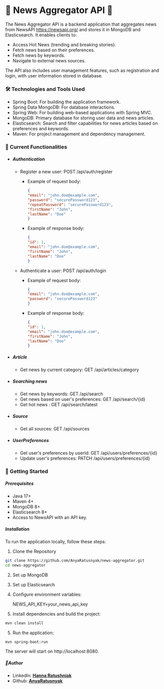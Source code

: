 
#  🌟 News Aggregator API 🌟
The News Aggregator API is a backend application that aggregates news from NewsAPI https://newsapi.org/ and stores it in MongoDB and Elasticsearch. It enables clients to:

- Access Hot News (trending and breaking stories).
- Fetch news based on their preferences.
- Fetch news by keywords.
- Navigate to external news sources.  

The API also includes user management features, such as registration and login, with user information stored in database.

### 🛠️ Technologies and Tools Used
- Spring Boot: For building the application framework.
- Spring Data MongoDB: For database interactions.
- Spring Web: For building web-based applications with Spring MVC.
- MongoDB: Primary database for storing user data and news articles.
- Elasticsearch: Search and filter capabilities for news articles based on preferences and keywords.
- Maven: For project management and dependency management.

### 🚀 Current Functionalities
- ##### Authentication
    - Register a new user: POST /api/auth/register
        - Example of request body:
          ```json
          {
          "email": "john.doe@example.com",
          "password": "securePassword123",
          "repeatPassword": "securePassword123",
          "firstName": "John",
          "lastName": "Doe"
          }
          ```
        - Example of response body:
          ```json
          {
          "id": 1,
          "email": "john.doe@example.com",
          "firstName": "John",
          "lastName": "Doe"
          }
          ```
    - Authenticate a user: POST /api/auth/login

        - Example of request body:
          ```json
          {
          "email": "john.doe@example.com",
          "password": "securePassword123"
          }
          ```
        - Example of response body:
          ```json
          {
          "id": 1,
          "email": "john.doe@example.com",
          "firstName": "John",
          "lastName": "Doe"
          }
          ```
- ##### Article
    - Get news by current category: GET /api/articles/category
  
- ##### Searching news
    - Get news by keywords: GET /api/search
    - Get news based on user's preferences: GET /api/search/{id}
    - Get hot news : GET /api/search/latest
    
- ##### Source
    - Get all sources: GET /api/sources
  
- ##### UserPreferences
    - Get user's preferences by userId: GET /api/users/preferences/{id}
    - Update user's preferences: PATCH /api/users/preferences/{id}
  
### 🌟 Getting Started
##### Prerequisites
- Java 17+
- Maven 4+
- MongoDB 8+
- Elasticsearch 8+
- Access to NewsAPI with an API key.
##### Installation
To run the application locally, follow these steps:

1. Clone the Repository
```bash
git clone https://github.com/AnyaRatusnyak/news-aggregator.git  
cd news-aggregator
```
2. Set up MongoDB
3. Set up Elasticsearch
3. Configure environment variables:

   NEWS_API_KEY=your_news_api_key

4. Install dependencies and build the project:
```bash
mvn clean install
```
5. Run the application:
```bash
mvn spring-boot:run
```
The server will start on http://localhost:8080.

##### 👷Author
- LinkedIn: **[Hanna Ratushniak](https://www.linkedin.com/in/hanna-ratushnyak/)**
- Github: **[AnyaRatusnyak](https://github.com/AnyaRatusnyak)**